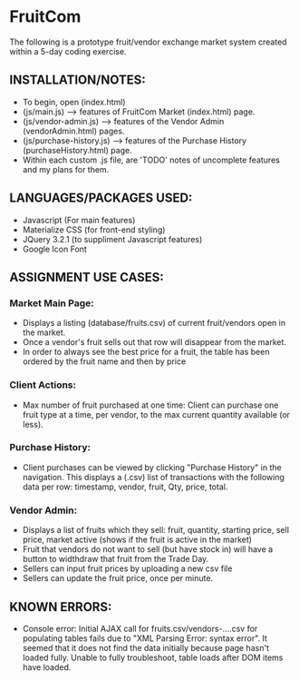 # FruitCom
The following is a prototype fruit/vendor exchange market system created within a 5-day coding exercise.

## INSTALLATION/NOTES:
- To begin, open (index.html)
- (js/main.js) --> features of FruitCom Market (index.html) page.
- (js/vendor-admin.js) --> features of the Vendor Admin (vendorAdmin.html) pages.
- (js/purchase-history.js) --> features of the Purchase History (purchaseHistory.html) page.
- Within each custom .js file, are 'TODO' notes of uncomplete features and my plans for them.

## LANGUAGES/PACKAGES USED:
- Javascript (For main features)
- Materialize CSS (for front-end styling)
- JQuery 3.2.1 (to suppliment Javascript features)
- Google Icon Font

## ASSIGNMENT USE CASES:

### Market Main Page:
- Displays a listing (database/fruits.csv) of current fruit/vendors open in the market.
- Once a vendor's fruit sells out that row will disappear from the market.
- In order to always see the best price for a fruit, the table has been ordered by the fruit name and then by price

### Client Actions:
- Max number of fruit purchased at one time: Client can purchase one fruit type at a time, per vendor, to the max current quantity available (or less).

### Purchase History:
- Client purchases can be viewed by clicking "Purchase History" in the navigation. This displays a (.csv) list of transactions with the following data per row: timestamp, vendor, fruit, Qty, price, total.

### Vendor Admin:
- Displays a list of fruits which they sell: fruit, quantity, starting price, sell price, market active (shows if the fruit is active in the market)
- Fruit that vendors do not want to sell (but have stock in) will have a button to widthdraw that fruit from the Trade Day.
- Sellers can input fruit prices by uploading a new csv file
- Sellers can update the fruit price, once per minute.

## KNOWN ERRORS:
- Console error: Initial AJAX call for fruits.csv/vendors-....csv for populating tables fails due to "XML Parsing Error: syntax error". It seemed that it does not find the data initially because page hasn't loaded fully. Unable to fully troubleshoot, table loads after DOM items have loaded. 
